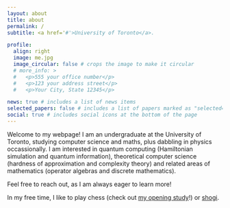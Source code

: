 ```yaml
---
layout: about
title: about
permalink: /
subtitle: <a href='#'>University of Toronto</a>.

profile:
  align: right
  image: me.jpg
  image_circular: false # crops the image to make it circular
  # more_info: >
  #   <p>555 your office number</p>
  #   <p>123 your address street</p>
  #   <p>Your City, State 12345</p>

news: true # includes a list of news items
selected_papers: false # includes a list of papers marked as "selected={true}"
social: true # includes social icons at the bottom of the page
---
```


Welcome to my webpage! I am an undergraduate at the University of Toronto, studying computer science and maths, plus dabbling in physics occassionally. I am interested in quantum computing (Hamiltonian simulation and quantum information), theoretical computer science (hardness of approximation and complexity theory) and related areas of mathematics (operator algebras and discrete mathematics).

Feel free to reach out, as I am always eager to learn more!

In my free time, I like to play chess (check out [my opening study](https://lichess.org/study/EOAymW9A)!) or [shogi](https://lishogi.org/@/makostrwlkr).

<!-- Write your biography here. Tell the world about yourself. Link to your favorite [subreddit](http://reddit.com). You can put a picture in, too. The code is already in, just name your picture `prof_pic.jpg` and put it in the `img/` folder. -->

<!-- Put your address / P.O. box / other info right below your picture. You can also disable any of these elements by editing `profile` property of the YAML header of your `_pages/about.md`. Edit `_bibliography/papers.bib` and Jekyll will render your [publications page](/al-folio/publications/) automatically. -->

<!-- Link to your social media connections, too. This theme is set up to use [Font Awesome icons](https://fontawesome.com/) and [Academicons](https://jpswalsh.github.io/academicons/), like the ones below. Add your Facebook, Twitter, LinkedIn, Google Scholar, or just disable all of them. -->
